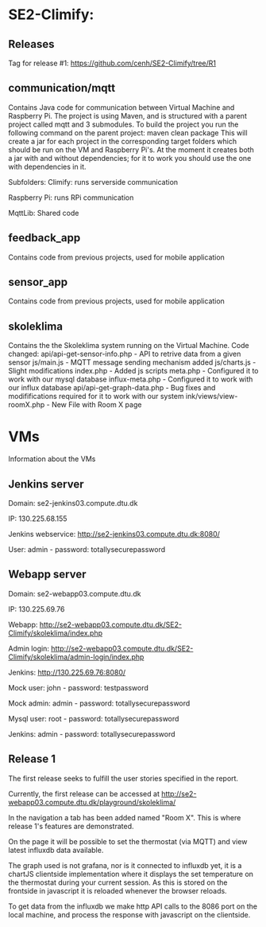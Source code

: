 # SE2-Climify:

## Releases
Tag for release #1: https://github.com/cenh/SE2-Climify/tree/R1

## communication/mqtt
Contains Java code for communication between Virtual Machine and Raspberry Pi.
The project is using Maven, and is structured with a parent project called mqtt and 3 submodules.
To build the project you run the following command on the parent project:
maven clean package 
This will create a jar for each project in the corresponding target folders which should be run on the VM and Raspberry Pi's.
At the moment it creates both a jar with and without dependencies; for it to work you should use the one with dependencies in it.


Subfolders:
Climify: runs serverside communication

Raspberry Pi: 
runs RPi communication


MqttLib: Shared code


## feedback_app
Contains code from previous projects, used for mobile application

## sensor_app
Contains code from previous projects, used for mobile application

## skoleklima
Contains the the Skoleklima system running on the Virtual Machine.
Code changed: 
api/api-get-sensor-info.php - API to retrive data from a given sensor
js/main.js - MQTT message sending mechanism added
js/charts.js - Slight modifications
index.php - Added js scripts
meta.php - Configured it to work with our mysql database
influx-meta.php - Configured it to work with our influx database 
api/api-get-graph-data.php - Bug fixes and modififications required for it to work with our system
ink/views/view-roomX.php - New File with Room X page





# VMs

Information about the VMs

## Jenkins server
Domain: se2-jenkins03.compute.dtu.dk

IP: 130.225.68.155

Jenkins webservice: http://se2-jenkins03.compute.dtu.dk:8080/

User: admin - password: totallysecurepassword

## Webapp server 
Domain: se2-webapp03.compute.dtu.dk

IP: 130.225.69.76

Webapp: http://se2-webapp03.compute.dtu.dk/SE2-Climify/skoleklima/index.php

Admin login: http://se2-webapp03.compute.dtu.dk/SE2-Climify/skoleklima/admin-login/index.php

Jenkins: http://130.225.69.76:8080/

Mock user: john - password: testpassword

Mock admin: admin - password: totallysecurepassword

Mysql user: root - password: totallysecurepassword

Jenkins: admin - password: totallysecurepassword

## Release 1

The first release seeks to fulfill the user stories specified in the report. 

Currently, the first release can be accessed at http://se2-webapp03.compute.dtu.dk/playground/skoleklima/

In the navigation a tab has been added named "Room X". This is where release 1's features are demonstrated.

On the page it will be possible to set the thermostat (via MQTT) and view latest influxdb data available.

The graph used is not grafana, nor is it connected to influxdb yet, it is a chartJS clientside implementation where it displays the set temperature on the thermostat during your current session. As this is stored on the frontside in javascript it is reloaded whenever the browser reloads. 

To get data from the influxdb we make http API calls to the 8086 port on the local machine, and process the response with javascript on the clientside. 
